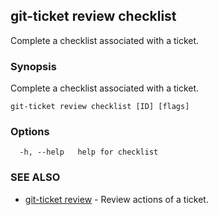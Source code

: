 ## git-ticket review checklist

Complete a checklist associated with a ticket.

### Synopsis

Complete a checklist associated with a ticket.

```
git-ticket review checklist [ID] [flags]
```

### Options

```
  -h, --help   help for checklist
```

### SEE ALSO

* [git-ticket review](git-ticket_review.md)	 - Review actions of a ticket.

